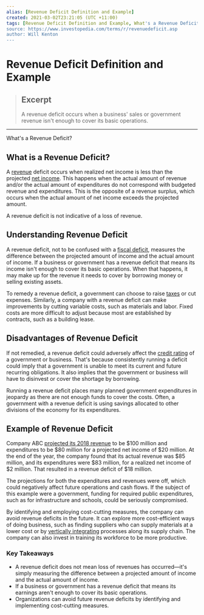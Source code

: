 ```yaml
---
alias: [Revenue Deficit Definition and Example]
created: 2021-03-02T23:21:05 (UTC +11:00)
tags: [Revenue Deficit Definition and Example, What's a Revenue Deficit?]
source: https://www.investopedia.com/terms/r/revenuedeficit.asp
author: Will Kenton
---
```


# Revenue Deficit Definition and Example

> ## Excerpt
> A revenue deficit occurs when a business' sales or government revenue isn't enough to cover its basic operations.

---

What's a Revenue Deficit?
## What is a Revenue Deficit?

A [revenue](https://www.investopedia.com/terms/r/revenue.asp) deficit occurs when realized net income is less than the projected [net income](https://www.investopedia.com/terms/n/netincome.asp). This happens when the actual amount of revenue and/or the actual amount of expenditures do not correspond with budgeted revenue and expenditures. This is the opposite of a revenue surplus, which occurs when the actual amount of net income exceeds the projected amount.

A revenue deficit is not indicative of a loss of revenue.

## Understanding Revenue Deficit

A revenue deficit, not to be confused with a [fiscal deficit](https://www.investopedia.com/terms/f/fiscaldeficit.asp), measures the difference between the projected amount of income and the actual amount of income. If a business or government has a revenue deficit that means its income isn't enough to cover its basic operations. When that happens, it may make up for the revenue it needs to cover by borrowing money or selling existing assets.

To remedy a revenue deficit, a government can choose to raise [taxes](https://www.investopedia.com/articles/tax/10/history-taxes.asp) or cut expenses. Similarly, a company with a revenue deficit can make improvements by cutting variable costs, such as materials and labor. Fixed costs are more difficult to adjust because most are established by contracts, such as a building lease.

## Disadvantages of Revenue Deficit

If not remedied, a revenue deficit could adversely affect the [credit rating](https://www.investopedia.com/terms/c/creditrating.asp) of a government or business. That's because consistently running a deficit could imply that a government is unable to meet its current and future recurring obligations. It also implies that the government or business will have to disinvest or cover the shortage by borrowing. 

Running a revenue deficit places many planned government expenditures in jeopardy as there are not enough funds to cover the costs. Often, a government with a revenue deficit is using savings allocated to other divisions of the economy for its expenditures. 

## Example of Revenue Deficit

Company ABC [projected its 2018 revenue](https://www.investopedia.com/articles/stocks/07/top-line-projection.asp) to be $100 million and expenditures to be $80 million for a projected net income of $20 million. At the end of the year, the company found that its actual revenue was $85 million, and its expenditures were $83 million, for a realized net income of $2 million. That resulted in a revenue deficit of $18 million. 

The projections for both the expenditures and revenues were off, which could negatively affect future operations and cash flows. If the subject of this example were a government, funding for required public expenditures, such as for infrastructure and schools, could be seriously compromised.

By identifying and employing cost-cutting measures, the company can avoid revenue deficits in the future. It can explore more cost-efficient ways of doing business, such as finding suppliers who can supply materials at a lower cost or by [vertically integrating](https://www.investopedia.com/terms/v/verticalintegration.asp) processes along its supply chain. The company can also invest in training its workforce to be more productive.

### Key Takeaways

-   A revenue deficit does not mean loss of revenues has occurred—it's simply measuring the difference between a projected amount of income and the actual amount of income.
-   If a business or government has a revenue deficit that means its earnings aren't enough to cover its basic operations.
-   Organizations can avoid future revenue deficits by identifying and implementing cost-cutting measures.
